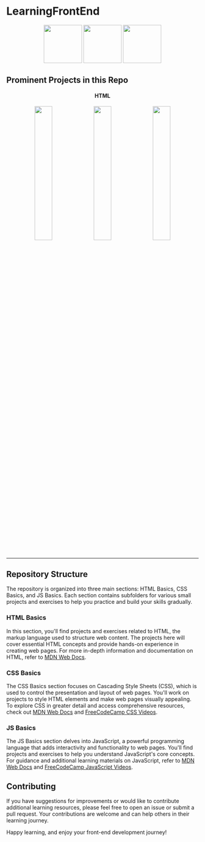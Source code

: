 # LearningFrontEnd
<p align='center'>
<img src="https://user-images.githubusercontent.com/74038190/238200426-29fd6286-4e7b-4d6c-818f-c4765d5e39a9.gif" width='100'>
<img src="https://user-images.githubusercontent.com/74038190/238200428-67f477ed-6624-42da-99f0-1a7b1a16eecb.gif" width='100'>
<img src="https://user-images.githubusercontent.com/74038190/212257454-16e3712e-945a-4ca2-b238-408ad0bf87e6.gif" width='100'>
</p>

## Prominent Projects in this Repo
<h4 align='center'>HTML</h4>
<p align="center">
  <a href = 'https://satyamvyas04.github.io/LearningFrontEnd/HTMLBasics/Letter/Letter.html' ><img src="https://shorturl.at/gvx45" width="30%" /></a>
  <a href = 'https://satyamvyas04.github.io/LearningFrontEnd/HTMLBasics/PlanetData/blank-template.html' ><img src="https://shorturl.at/gvx45" width="30%" /></a>
  <a href = 'https://satyamvyas04.github.io/LearningFrontEnd/HTMLBasics/MozillaSplash/index.html' ><img src="https://shorturl.at/gvx45" width="30%" /></a>
</p>

---

## Repository Structure

The repository is organized into three main sections: HTML Basics, CSS Basics, and JS Basics. Each section contains subfolders for various small projects and exercises to help you practice and build your skills gradually.

### HTML Basics

In this section, you'll find projects and exercises related to HTML, the markup language used to structure web content. The projects here will cover essential HTML concepts and provide hands-on experience in creating web pages. For more in-depth information and documentation on HTML, refer to [MDN Web Docs](https://developer.mozilla.org/en-US/docs/Web/HTML).

### CSS Basics

The CSS Basics section focuses on Cascading Style Sheets (CSS), which is used to control the presentation and layout of web pages. You'll work on projects to style HTML elements and make web pages visually appealing. To explore CSS in greater detail and access comprehensive resources, check out [MDN Web Docs](https://developer.mozilla.org/en-US/docs/Web/CSS) and [FreeCodeCamp CSS Videos](https://www.freecodecamp.org/).

### JS Basics

The JS Basics section delves into JavaScript, a powerful programming language that adds interactivity and functionality to web pages. You'll find projects and exercises to help you understand JavaScript's core concepts. For guidance and additional learning materials on JavaScript, refer to [MDN Web Docs](https://developer.mozilla.org/en-US/docs/Web/JavaScript) and [FreeCodeCamp JavaScript Videos](https://www.freecodecamp.org/).

## Contributing

If you have suggestions for improvements or would like to contribute additional learning resources, please feel free to open an issue or submit a pull request. Your contributions are welcome and can help others in their learning journey.

Happy learning, and enjoy your front-end development journey!
